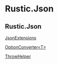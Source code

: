 # Rustic.Json

## Rustic.Json

[JsonExtensions](./rustic.json.jsonextensions.md)

[OptionConverter&lt;T&gt;](./rustic.json.optionconverter-1.md)

[ThrowHelper](./rustic.json.throwhelper.md)
